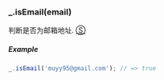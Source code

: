 ### _.isEmail(email)

判断是否为邮箱地址. [&#x24C8;](https://github.com/MuYunyun/diana/blob/master/src/common/regexp/isEmail.ts "View in source")

##### Example
```js
_.isEmail('muyy95@gmail.com'); // => true
```